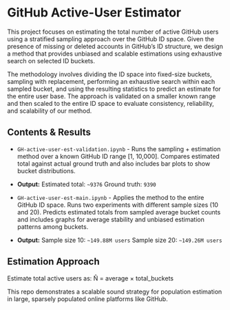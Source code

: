 # GitHub Active-User Estimator

This project focuses on estimating the total number of active GitHub users using a stratified sampling approach over the GitHub ID space. Given the presence of missing or deleted accounts in GitHub’s ID structure, we design a method that provides unbiased and scalable estimations using exhaustive search on selected ID buckets.

The methodology involves dividing the ID space into fixed-size buckets, sampling with replacement, performing an exhaustive search within each sampled bucket, and using the resulting statistics to predict an estimate for the entire user base. The approach is validated on a smaller known range and then scaled to the entire ID space to evaluate consistency, reliability, and scalability of our method.

## Contents & Results 
- `GH-active-user-est-validation.ipynb` - Runs the sampling + estimation method over a known GitHub ID range [1, 10,000]. Compares estimated total against actual ground truth and also includes bar plots to show bucket distributions.

- **Output:** Estimated total: `~9376`    Ground truth: `9390`

- `GH-active-user-est-main.ipynb` - Applies the method to the entire GitHub ID space. Runs two experiments with different sample sizes (10 and 20). Predicts estimated totals from sampled average bucket counts and includes graphs for average stability and unbiased estimation patterns among buckets.

- **Output:** Sample size 10: `~149.88M users`  Sample size 20: `~149.26M users`

## Estimation Approach  
Estimate total active users as:
N̂ = average × total_buckets

This repo demonstrates a scalable sound strategy for population estimation in large, sparsely populated online platforms like GitHub.

